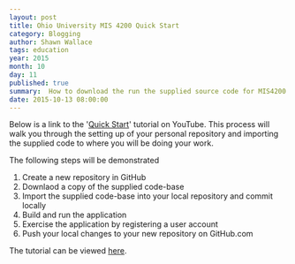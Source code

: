 ```yaml
---
layout: post
title: Ohio University MIS 4200 Quick Start
category: Blogging
author: Shawn Wallace
tags: education
year: 2015
month: 10
day: 11
published: true
summary:  How to download the run the supplied source code for MIS4200
date: 2015-10-13 08:00:00
---
```


Below is a link to the '[Quick Start](https://www.youtube.com/watch?v=X0Va6lopd9c)' tutorial on YouTube. This process will walk you through the setting up of your personal repository and importing the supplied code to where you will be doing your work.

The following steps will be demonstrated

1.  Create a new repository in GitHub
1.  Downlaod a copy of the supplied code-base
1.  Import the supplied code-base into your local repository and commit locally
1.  Build and run the application
1.  Exercise the application by registering a user account
1.  Push your local changes to your new repository on GitHub.com

The tutorial can be viewed [here](https://www.youtube.com/watch?v=X0Va6lopd9c).